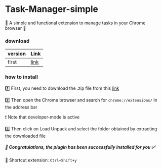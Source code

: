 # Task-Manager-simple

🔔 A simple and functional extension to manage tasks in your Chrome browser 💫
<br>

### download
| version    | Link |
| -------- | ------- |
| first  |  [link](https://github.com/Alirezamajidiyan/TodoExtention/blob/main/tasklist.zip)   | 


### how to install

1️⃣ First, you need to download the .zip file from this [link](https://github.com/Alirezamajidiyan/TodoExtention/blob/main/tasklist.zip)

2️⃣ Then open the Chrome browser and search for `chrome://extensions/` in the address bar

❗ Note that developer-mode is active

3️⃣ Then click on Load Unpack and select the folder obtained by extracting the downloaded file

##### 🥳 Congratulations, the plugin has been successfully installed for you ✅


💯 Shortcut extension: `Ctrl+Shift+y`
